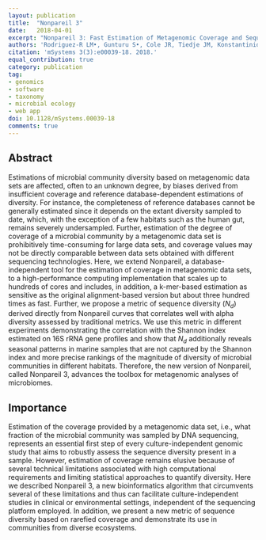 ```yaml
---
layout: publication
title:  "Nonpareil 3"
date:   2018-04-01
excerpt: "Nonpareil 3: Fast Estimation of Metagenomic Coverage and Sequence Diversity."
authors: 'Rodriguez-R LM•, Gunturu S•, Cole JR, Tiedje JM, Konstantinidis KT.'
citation: 'mSystems 3(3):e00039-18. 2018.'
equal_contribution: true
category: publication
tag:
- genomics
- software
- taxonomy
- microbial ecology
- web app
doi: 10.1128/mSystems.00039-18
comments: true
---
```


## Abstract
Estimations of microbial community diversity based on metagenomic data sets are affected, often to an unknown degree, by biases derived from insufficient coverage and reference database-dependent estimations of diversity. For instance, the completeness of reference databases cannot be generally estimated since it depends on the extant diversity sampled to date, which, with the exception of a few habitats such as the human gut, remains severely undersampled. Further, estimation of the degree of coverage of a microbial community by a metagenomic data set is prohibitively time-consuming for large data sets, and coverage values may not be directly comparable between data sets obtained with different sequencing technologies. Here, we extend Nonpareil, a database-independent tool for the estimation of coverage in metagenomic data sets, to a high-performance computing implementation that scales up to hundreds of cores and includes, in addition, a k-mer-based estimation as sensitive as the original alignment-based version but about three hundred times as fast. Further, we propose a metric of sequence diversity (*N<sub>d</sub>*) derived directly from Nonpareil curves that correlates well with alpha diversity assessed by traditional metrics. We use this metric in different experiments demonstrating the correlation with the Shannon index estimated on 16S rRNA gene profiles and show that *N<sub>d</sub>* additionally reveals seasonal patterns in marine samples that are not captured by the Shannon index and more precise rankings of the magnitude of diversity of microbial communities in different habitats. Therefore, the new version of Nonpareil, called Nonpareil 3, advances the toolbox for metagenomic analyses of microbiomes.

## Importance
Estimation of the coverage provided by a metagenomic data set, i.e., what fraction of the microbial community was sampled by DNA sequencing, represents an essential first step of every culture-independent genomic study that aims to robustly assess the sequence diversity present in a sample. However, estimation of coverage remains elusive because of several technical limitations associated with high computational requirements and limiting statistical approaches to quantify diversity. Here we described Nonpareil 3, a new bioinformatics algorithm that circumvents several of these limitations and thus can facilitate culture-independent studies in clinical or environmental settings, independent of the sequencing platform employed. In addition, we present a new metric of sequence diversity based on rarefied coverage and demonstrate its use in communities from diverse ecosystems.
